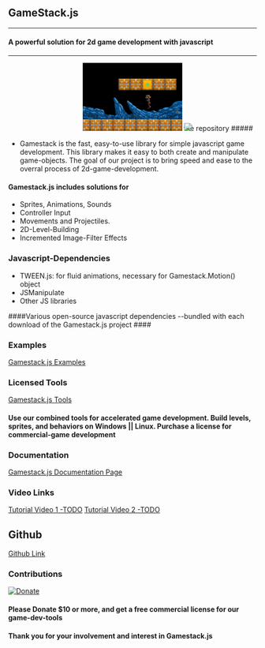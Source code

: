 ## GameStack.js ##
------------------

#### A powerful solution for 2d game development with javascript ####
--------------------------------------------------------------------

<img style="position:relative; left:30%; width:40%; height:auto;  " src="programs/game-maker-tools/client/assets/image/gamestack-banner.png" />

<img style="position:relative; left:30%; width:40%; height:auto;  " src="client/assets/image/gamestack-banner.png" />
##### Welcome to the repository #####

* Gamestack is the fast, easy-to-use library for simple javascript game development. This library makes it easy to both create and manipulate game-objects. The goal of our project is to bring speed and ease to the overral process of 2d-game-development.

#### Gamestack.js includes solutions for ####

<ul>

<li>Sprites, Animations, Sounds</li>

<li>Controller Input</li>

<li>Movements and Projectiles.</li>

<li>2D-Level-Building</li>

<li>Incremented Image-Filter Effects</li>

</ul>

### Javascript-Dependencies ###

<ul>
<li>TWEEN.js: for fluid animations, necessary for Gamestack.Motion() object</li>
<li>JSManipulate</li>
<li>Other JS libraries</li>
</ul>

####Various open-source javascript dependencies --bundled with each download of the Gamestack.js project ####

### Examples ###

<a href="index.html">Gamestack.js Examples</a>

### Licensed Tools ###

<a href="../client/main.html">Gamestack.js Tools</a>

#### Use our combined tools for accelerated game development. Build levels, sprites, and behaviors on Windows || Linux. Purchase a license for commercial-game development ####

### Documentation ###

<a href="index.html">Gamestack.js Documentation Page</a>

### Video Links ###

<a href="index.html">Tutorial Video 1 -TODO</a>
<a href="index.html">Tutorial Video 2 -TODO</a>

## Github ##

<a href="index.html">Github Link</a>

### Contributions ###

[![Donate](https://img.shields.io/badge/Donate-PayPal-green.svg)](https://www.paypal.com/cgi-bin/webscr?cmd=_s-xclick&hosted_button_id=M9ZQEJM7T2XLW)

#### Please Donate $10 or more, and get a free commercial license for our game-dev-tools ####

#### Thank you for your involvement and interest in Gamestack.js ####



